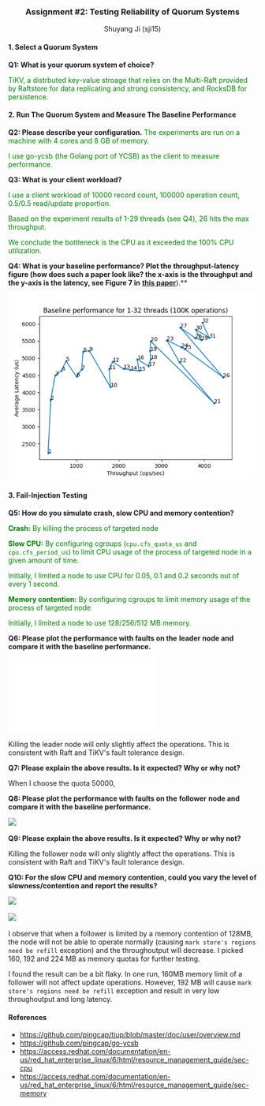 <h3 align="center"> Assignment #2: Testing Reliability of Quorum Systems</h1>
<center>Shuyang Ji (sji15)</center>


#### 1. Select a Quorum System

**Q1: What is your quorum system of choice?**

<span style="color: green">TiKV, a distrbuted key-value stroage that relies on the Multi-Raft provided by Raftstore for data replicating and strong consistency, and RocksDB for persistence. </span>



#### **2. Run The Quorum System and Measure The Baseline Performance**

**Q2: Please describe your configuration.**
<span style="color: green">The experiments are run on a machine with 4 cores and 8 GB of memory.</span>

<span style="color: green">I use go-ycsb (the Golang port of YCSB) as the client to measure performance.</span>



**Q3: What is your client workload?**

<span style="color: green">I use a client workload of 10000 record count, 100000 operation count, 0.5/0.5 read/update proportion.</span> 

<span style="color: green">Based on the experiment results of 1-29 threads (see Q4), 26 hits the max throughput.</span> 

<span style="color: green">We conclude the bottleneck is the CPU as it exceeded the 100% CPU utilization.</span> 



**Q4: What is your baseline performance? Plot the throughput-latency figure (how does such a paper look like? the x-axis is the throughput and the y-axis is the latency, see Figure 7 in** [**this paper**](https://www.usenix.org/system/files/osdi20-ngo.pdf)).**

![](assets/baseline.png)

<div style="page-break-after: always;"></div>

#### **3. Fail-Injection Testing**

**Q5: How do you simulate crash, slow CPU and memory contention?**

<span style="color: green"><b>Crash:</b> By killing the process of targeted node</span> 

<span style="color: green"><b>Slow CPU:</b> By configuring cgroups (`cpu.cfs_quota_us` and `cpu.cfs_period_us`) to limit CPU usage of the process of targeted node in a given amount of time.</span> 

<span style="color: green">Initially, I limited a node to use CPU for 0.05, 0.1 and 0.2 seconds out of every 1 second.</span>

<span style="color: green"><b>Memory contention:</b> By configuring cgroups to limit memory usage of the process of targeted node</span> 

<span style="color: green">Initially, I limited a node to use 128/256/512 MB memory.</span>



**Q6: Please plot the performance with faults on the** **leader** **node and compare it with the baseline performance.**

![](assets/graph.py)

Killing the leader node will only slightly affect the operations. This is consistent with Raft and TiKV's fault tolerance design.



**Q7: Please explain the above results. Is it expected? Why or why not?**

When I choose the quota 50000, 



**Q8: Please plot the performance with faults on the** **follower** **node and compare it with the baseline performance.**

![](assets/follower.png)



**Q9: Please explain the above results. Is it expected? Why or why not?**

Killing the follower node will only slightly affect the operations. This is consistent with Raft and TiKV's fault tolerance design.


**Q10: For the slow CPU and memory contention, could you vary the level of slowness/contention and report the results?**

![](assets/cpu.png)

![](assets/memory.png)

I observe that when a follower is limited by a memory contention of 128MB, the node will not be able to operate normally (causing `mark store's regions need be refill` exception) and the throughoutput will decrease. I picked 160, 192 and 224 MB as memory quotas for further testing.

I found the result can be a bit flaky. In one run, 160MB memory limit of a follower will not affect update operations. However, 192 MB will cause `mark store's regions need be refill` exception and result in very low throughoutput and long latency.


#### References
* https://github.com/pingcap/tiup/blob/master/doc/user/overview.md
* https://github.com/pingcap/go-ycsb
* https://access.redhat.com/documentation/en-us/red_hat_enterprise_linux/6/html/resource_management_guide/sec-cpu
* https://access.redhat.com/documentation/en-us/red_hat_enterprise_linux/6/html/resource_management_guide/sec-memory
